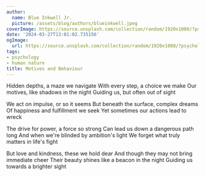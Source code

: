 ```yaml
---
author:
  name: Blue Inkwell Jr.
  picture: /assets/blog/authors/blueinkwell.jpeg
coverImage: https://source.unsplash.com/collection/random/1920x1080/?psychology
date: '2024-03-27T13:01:02.735156'
ogImage:
  url: https://source.unsplash.com/collection/random/1920x1080/?psychology
tags:
- psychology
- human nature
title: Motives and Behaviour
---
```


Hidden depths, a maze we navigate
With every step, a choice we make
Our motives, like shadows in the night
Guiding us, but often out of sight

We act on impulse, or so it seems
But beneath the surface, complex dreams
Of happiness and fulfillment we seek
Yet sometimes our actions lead to wreck

The drive for power, a force so strong
Can lead us down a dangerous path long
And when we're blinded by ambition's light
We forget what truly matters in life's fight

But love and kindness, these we hold dear
And though they may not bring immediate cheer
Their beauty shines like a beacon in the night
Guiding us towards a brighter sight